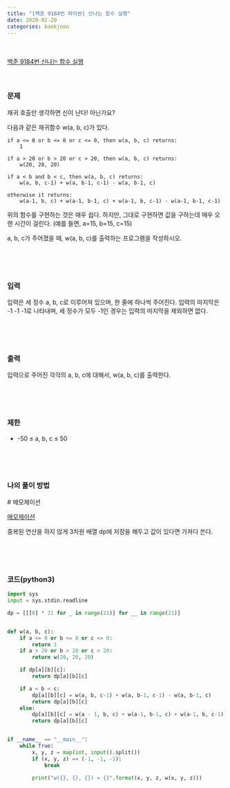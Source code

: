 ```yaml
---
title: "[백준 9184번 파이썬] 신나는 함수 실행"
date: 2020-02-20
categories: baekjoon
---
```


<br><br>
[백준 9184번 신나는 함수 실행](https://www.acmicpc.net/problem/9184)
<br><br><br>

### 문제<br>

재귀 호출만 생각하면 신이 난다! 아닌가요?

다음과 같은 재귀함수 w(a, b, c)가 있다.

```python3
if a <= 0 or b <= 0 or c <= 0, then w(a, b, c) returns:
    1

if a > 20 or b > 20 or c > 20, then w(a, b, c) returns:
    w(20, 20, 20)

if a < b and b < c, then w(a, b, c) returns:
    w(a, b, c-1) + w(a, b-1, c-1) - w(a, b-1, c)

otherwise it returns:
    w(a-1, b, c) + w(a-1, b-1, c) + w(a-1, b, c-1) - w(a-1, b-1, c-1)
```



위의 함수를 구현하는 것은 매우 쉽다. 하지만, 그대로 구현하면 값을 구하는데 매우 오랜 시간이 걸린다. (예를 들면, a=15, b=15, c=15)

a, b, c가 주어졌을 때, w(a, b, c)를 출력하는 프로그램을 작성하시오.

<br><br><br>

### 입력<br>

입력은 세 정수 a, b, c로 이루어져 있으며, 한 줄에 하나씩 주어진다. 입력의 마지막은 -1 -1 -1로 나타내며, 세 정수가 모두 -1인 경우는 입력의 마지막을 제외하면 없다.


<br><br><br>

### 출력<br>

입력으로 주어진 각각의 a, b, c에 대해서, w(a, b, c)를 출력한다.

<br><br><br>

### 제한<br>

- -50 ≤ a, b, c ≤ 50

<br><br><br>


### 나의 풀이 방법<br>

<p> # 메모제이션</p>

[메모제이션](https://namu.wiki/w/%EB%A9%94%EB%AA%A8%EC%9D%B4%EC%A0%9C%EC%9D%B4%EC%85%98)

중복된 연산을 하지 않게 3차원 배열 dp에 저장을 해두고 값이 있다면 가져다 쓴다.

<br><br><br>


### 코드(python3)
```python
import sys
input = sys.stdin.readline

dp = [[[0] * 21 for _ in range(21)] for __ in range(21)]


def w(a, b, c):
    if a <= 0 or b <= 0 or c <= 0:
        return 1
    if a > 20 or b > 20 or c > 20:
        return w(20, 20, 20)

    if dp[a][b][c]:
        return dp[a][b][c]

    if a < b < c:
        dp[a][b][c] = w(a, b, c-1) + w(a, b-1, c-1) - w(a, b-1, c)
        return dp[a][b][c]
    else:
        dp[a][b][c] = w(a - 1, b, c) + w(a-1, b-1, c) + w(a-1, b, c-1) - w(a-1, b-1, c-1)
        return dp[a][b][c]


if __name__ == "__main__":
    while True:
        x, y, z = map(int, input().split())
        if (x, y, z) == (-1, -1, -1):
            break

        print("w({}, {}, {}) = {}".format(x, y, z, w(x, y, z)))
```
